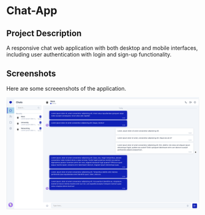 # Chat-App

## Project Description
A responsive chat web application with both desktop and mobile interfaces, including user authentication with login and sign-up functionality.

## Screenshots
Here are some screeenshots of the application.

![Chat](Chat/ChatApp.png)


